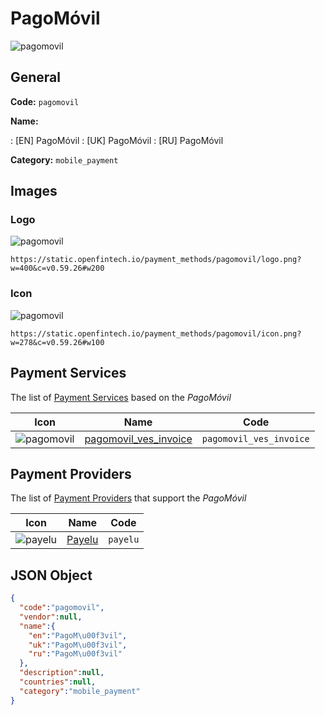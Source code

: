 
# PagoMóvil 
![pagomovil](https://static.openfintech.io/payment_methods/pagomovil/logo.png?w=400&c=v0.59.26#w200)  

## General 
**Code:** `pagomovil` 
 
**Name:** 
 
:	[EN] PagoMóvil 
:	[UK] PagoMóvil 
:	[RU] PagoMóvil 
 
**Category:** `mobile_payment` 
 

## Images 

### Logo 
![pagomovil](https://static.openfintech.io/payment_methods/pagomovil/logo.png?w=400&c=v0.59.26#w200)  

```
https://static.openfintech.io/payment_methods/pagomovil/logo.png?w=400&c=v0.59.26#w200
```  

### Icon 
![pagomovil](https://static.openfintech.io/payment_methods/pagomovil/icon.png?w=278&c=v0.59.26#w100)  

```
https://static.openfintech.io/payment_methods/pagomovil/icon.png?w=278&c=v0.59.26#w100
```  

## Payment Services 
 
The list of [Payment Services](/payment-services/) based on the _PagoMóvil_ 

|Icon|Name|Code| 
|:---:|:---:|:---:| 
|![pagomovil](https://static.openfintech.io/payment_methods/pagomovil/icon.png?w=278&c=v0.59.26#w100) |[pagomovil_ves_invoice](/payment-services/pagomovil_ves_invoice/)|`pagomovil_ves_invoice`| 
 

## Payment Providers 
 
The list of [Payment Providers](/payment-providers/) that support the _PagoMóvil_ 

|Icon|Name|Code| 
|:---:|:---:|:---:| 
|![payelu](https://static.openfintech.io/payment_providers/payelu/icon.png?w=278&c=v0.59.26#w100) |[Payelu](/payment-providers/payelu/)|`payelu`| 
 

## JSON Object 

```json
{
  "code":"pagomovil",
  "vendor":null,
  "name":{
    "en":"PagoM\u00f3vil",
    "uk":"PagoM\u00f3vil",
    "ru":"PagoM\u00f3vil"
  },
  "description":null,
  "countries":null,
  "category":"mobile_payment"
}
```  
